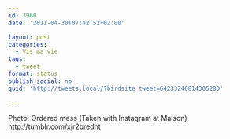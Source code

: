 ```yaml
---
id: 3960
date: '2011-04-30T07:42:52+02:00'

layout: post
categories:
  - Vis ma vie
tags:
  - tweet
format: status
publish_social: no
guid: 'http://tweets.local/?birdsite_tweet=64233240814305280'

---
```


Photo: Ordered mess (Taken with Instagram at Maison) http://tumblr.com/xjr2bredht